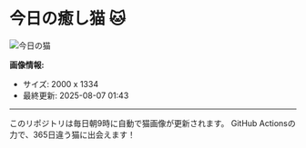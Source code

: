 # 今日の癒し猫 🐱

![今日の猫](https://cdn2.thecatapi.com/images/16s.png)

**画像情報:**
- サイズ: 2000 x 1334
- 最終更新: 2025-08-07 01:43

---

このリポジトリは毎日朝9時に自動で猫画像が更新されます。
GitHub Actionsの力で、365日違う猫に出会えます！
